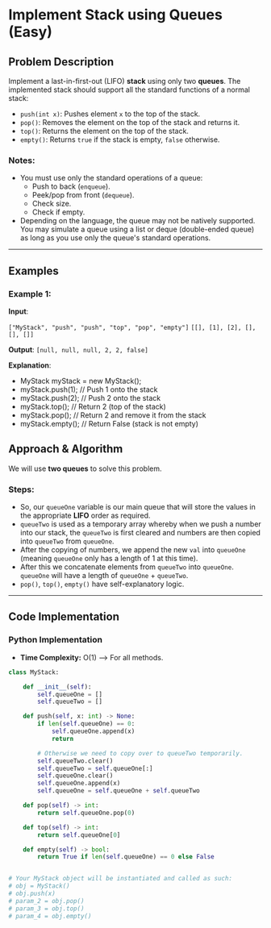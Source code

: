 # Implement Stack using Queues (Easy)

## Problem Description

Implement a last-in-first-out (LIFO) **stack** using only two **queues**. The implemented stack should support all the standard functions of a normal stack:

- `push(int x)`: Pushes element `x` to the top of the stack.
- `pop()`: Removes the element on the top of the stack and returns it.
- `top()`: Returns the element on the top of the stack.
- `empty()`: Returns `true` if the stack is empty, `false` otherwise.

### Notes:

- You must use only the standard operations of a queue:
  - Push to back (`enqueue`).
  - Peek/pop from front (`dequeue`).
  - Check size.
  - Check if empty.
- Depending on the language, the queue may not be natively supported. You may simulate a queue using a list or deque (double-ended queue) as long as you use only the queue's standard operations.

---

## Examples

### Example 1:

**Input**:

`["MyStack", "push", "push", "top", "pop", "empty"]`
`[[], [1], [2], [], [], []]`

**Output**:
`[null, null, null, 2, 2, false]`

**Explanation**:

- MyStack myStack = new MyStack();
- myStack.push(1); // Push 1 onto the stack
- myStack.push(2); // Push 2 onto the stack
- myStack.top(); // Return 2 (top of the stack)
- myStack.pop(); // Return 2 and remove it from the stack
- myStack.empty(); // Return False (stack is not empty)

## Approach & Algorithm

We will use **two queues** to solve this problem.

### Steps:

- So, our `queueOne` variable is our main queue that will store the values in the appropriate **LIFO** order as required.
- `queueTwo` is used as a temporary array whereby when we push a number into our stack, the `queueTwo` is first cleared and numbers are then copied into `queueTwo` from `queueOne`.
- After the copying of numbers, we append the new `val` into `queueOne` (meaning `queueOne` only has a length of 1 at this time).
- After this we concatenate elements from `queueTwo` into `queueOne`. `queueOne` will have a length of `queueOne` + `queueTwo`.
- `pop()`, `top()`, `empty()` have self-explanatory logic.

---

## Code Implementation

### Python Implementation

- **Time Complexity:** O(1) --> For all methods.

```python
class MyStack:

    def __init__(self):
        self.queueOne = []
        self.queueTwo = []

    def push(self, x: int) -> None:
        if len(self.queueOne) == 0:
            self.queueOne.append(x)
            return

        # Otherwise we need to copy over to queueTwo temporarily.
        self.queueTwo.clear()
        self.queueTwo = self.queueOne[:]
        self.queueOne.clear()
        self.queueOne.append(x)
        self.queueOne = self.queueOne + self.queueTwo

    def pop(self) -> int:
        return self.queueOne.pop(0)

    def top(self) -> int:
        return self.queueOne[0]

    def empty(self) -> bool:
        return True if len(self.queueOne) == 0 else False


# Your MyStack object will be instantiated and called as such:
# obj = MyStack()
# obj.push(x)
# param_2 = obj.pop()
# param_3 = obj.top()
# param_4 = obj.empty()
```

